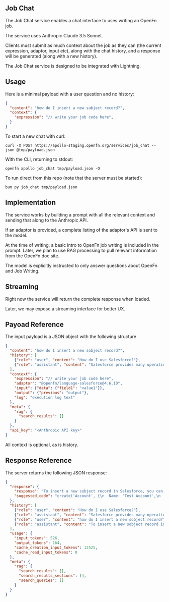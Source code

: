 ## Job Chat

The Job Chat service enables a chat interface to uses writing an OpenFn job.

The service uses Anthropic Claude 3.5 Sonnet.

Clients must submit as much context about the job as they can (the current
expression, adaptor, input etc), along with the chat history, and a response
will be generated (along with a new history).

The Job Chat service is designed to be integrated with Lightning.

## Usage

Here is a minimal payload with a user question and no history:

```json
{
  "content": "how do I insert a new subject record?",
  "context": {
    "expression": "// write your job code here",
  }
}
```

To start a new chat with curl:

```
curl -X POST https://apollo-staging.openfn.org/services/job_chat --json @tmp/payload.json
```

With the CLI, returning to stdout:

```
openfn apollo job_chat tmp/payload.json -O
```

To run direct from this repo (note that the server must be started):

```
bun py job_chat tmp/payload.json
```

## Implementation

The service works by building a prompt with all the relevant context and sending
that along to the Anthropic API.

If an adaptor is provided, a complete listing of the adaptor's API is sent to
the model.

At the time of writing, a basic intro to OpenFn job writing is included in the
prompt. Later, we plan to use RAG processing to pull relevant information from
the OpenFn doc site.

The model is explicitly instructed to only answer questions about OpenFn and Job
Writing.

## Streaming

Right now the service will return the complete response when loaded.

Later, we may expose a streaming interface for better UX.

## Payoad Reference

The input payload is a JSON object with the following structure

```json
{
  "content": "how do I insert a new sobject record?",
  "history": [
    {"role": "user", "content": "How do I use Salesforce?"},
    {"role": "assistant", "content": "Salesforce provides many operations..."}
  ],
  "context": {
    "expression": "// write your job code here",
    "adaptor": "@openfn/language-salesforce@4.6.10",
    "input": {"data": {"field1": "value1"}},
    "output": {"previous": "output"},
    "log": "execution log text"
  },
  "meta": {
    "rag": {
      "search_results": []
    }
  },
  "api_key": "<Anthropic API key>"
}
```

All context is optional, as is history.

## Response Reference

The server returns the following JSON response:

```json
{
  "response": {
    "response": "To insert a new subject record in Salesforce, you can use the create operation...",
    "suggested_code": "create('Account', {\n  Name: 'Test Account',\n  Industry: 'Technology'\n});"
  },
  "history": [
    {"role": "user", "content": "How do I use Salesforce?"},
    {"role": "assistant", "content": "Salesforce provides many operations..."},
    {"role": "user", "content": "how do I insert a new sobject record?"},
    {"role": "assistant", "content": "To insert a new sobject record in Salesforce, you can use the create operation..."}
  ],
  "usage": {
    "input_tokens": 526,
    "output_tokens": 164,
    "cache_creation_input_tokens": 12525,
    "cache_read_input_tokens": 0
  },
  "meta": {
    "rag": {
      "search_results": [],
      "search_results_sections": [],
      "search_queries": []
    }
  }
}
```
